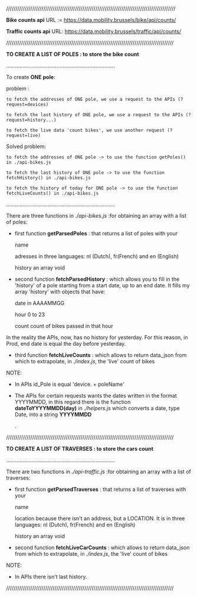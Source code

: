 ﻿///////////////////////////////////////////////////////////////////////////////////////////

**Bike counts api**
URL := https://data.mobility.brussels/bike/api/counts/

**Traffic counts api**
URL: https://data.mobility.brussels/traffic/api/counts/

//////////////////////////////////////////////////////////////////////////////////////////

  **TO CREATE A LIST OF POLES : to store the bike count**

.........................................................................

To create **ONE pole**:

problem : 

    to fetch the addresses of ONE pole, we use a request to the APIs (?request=devices)

    to fetch the last history of ONE pole, we use a request to the APIs (?request=history...)

    to fetch the live data 'count bikes', we use another request (?request=live)

Solved problem:

    to fetch the addresses of ONE pole -> to use the function getPoles() in ./api-bikes.js

    to fetch the last history of ONE pole -> to use the function fetchHistory() in ./api-bikes.js

    to fetch the history of today for ONE pole -> to use the function fetchLiveCounts() in ./api-bikes.js

.........................................................................

There are three functions in _./api-bikes.js_ :for obtaining an array with a list of poles:

- first function **getParsedPoles** : that returns a list of poles with your

    name

    adresses      in three languages: nl (Dutch), fr(French) and en (English)

    history       an array void

- second function **fetchParsedHistory** : which allows you to fill in the 'history' of a pole starting from a start date, up to an end date. It fills my array 'history' with objects that have:

    date          in AAAAMMGG

    hour          0 to 23 

    count         count of bikes passed in that hour

In the reality the APIs, now, has no history for yesterday. For this reason, in Prod, end date is equal the day before yesterday. 

- third function **fetchLiveCounts** : which allows to return data_json from which to extrapolate, in _./index.js_, the 'live' count of bikes

NOTE:

  - In APIs id_Pole is equal 'device. + poleName'

  - The APIs for certain requests wants the dates written in the format YYYYMMDD, in this regard there is the function **dateToYYYYMMDD(day)** in _./helpers.js_ which converts a date, type Date, into a string **YYYYMMDD**

    .

//////////////////////////////////////////////////////////////////////////////////////////

  **TO CREATE A LIST OF TRAVERSES : to store the cars count**

.........................................................................

There are two functions in _./api-traffic.js_ :for obtaining an array with a list of traverses:

- first function **getParsedTraverses** : that returns a list of traverses with your

    name

    location      because there isn't an address, but a LOCATION. It is in three languages: nl (Dutch), fr(French) and en (English)

    history       an array void

- second function **fetchLiveCarCounts** : which allows to return data_json from which to extrapolate, in _./index.js_, the 'live' count of bikes

NOTE:

  - In APIs there isn't last history.
  
//////////////////////////////////////////////////////////////////////////////////////////
